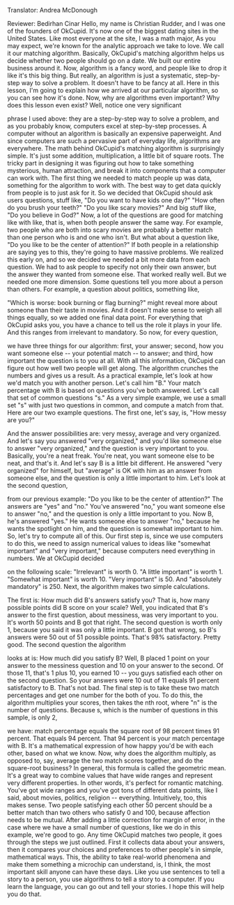 

Translator: Andrea McDonough

Reviewer: Bedirhan Cinar
Hello, my name is Christian Rudder,
and I was one of the founders of OkCupid.
It&#39;s now one of the biggest
dating sites in the United States.
Like most everyone at the site,
I was a math major,
As you may expect, we&#39;re known
for the analytic approach we take to love.
We call it our matching algorithm.
Basically, OkCupid&#39;s matching
algorithm helps us decide
whether two people should go on a date.
We built our entire business around it.
Now, algorithm is a fancy word,
and people like to drop it
like it&#39;s this big thing.
But really, an algorithm
is just a systematic,
step-by-step way to solve a problem.
It doesn&#39;t have to be fancy at all.
Here in this lesson,
I&#39;m going to explain how we arrived
at our particular algorithm,
so you can see how it&#39;s done.
Now, why are algorithms even important?
Why does this lesson even exist?
Well, notice one very significant

phrase I used above:
they are a step-by-step
way to solve a problem,
and as you probably know, computers
excel at step-by-step processes.
A computer without an algorithm
is basically an expensive paperweight.
And since computers are such
a pervasive part of everyday life,
algorithms are everywhere.
The math behind OkCupid&#39;s matching
algorithm is surprisingly simple.
It&#39;s just some addition, multiplication,
a little bit of square roots.
The tricky part in designing it
was figuring out how to take
something mysterious,
human attraction,
and break it into components
that a computer can work with.
The first thing we needed
to match people up was data,
something for the algorithm to work with.
The best way to get data quickly
from people is to just ask for it.
So we decided that OkCupid
should ask users questions,
stuff like, &quot;Do you want
to have kids one day?&quot;
&quot;How often do you brush your teeth?&quot;
&quot;Do you like scary movies?&quot;
And big stuff like,
&quot;Do you believe in God?&quot;
Now, a lot of the questions
are good for matching like with like,
that is, when both people
answer the same way.
For example, two people
who are both into scary movies
are probably a better match
than one person who is and one who isn&#39;t.
But what about a question like,
&quot;Do you like to be
the center of attention?&quot;
If both people in a relationship
are saying yes to this,
they&#39;re going to have massive problems.
We realized this early on,
and so we decided we needed
a bit more data from each question.
We had to ask people to specify
not only their own answer,
but the answer they wanted
from someone else.
That worked really well.
But we needed one more dimension.
Some questions tell you more
about a person than others.
For example, a question
about politics, something like,

&quot;Which is worse:
book burning or flag burning?&quot;
might reveal more about someone
than their taste in movies.
And it doesn&#39;t make sense
to weigh all things equally,
so we added one final data point.
For everything that OkCupid asks you,
you have a chance to tell us
the role it plays in your life.
And this ranges
from irrelevant to mandatory.
So now, for every question,

we have three things for our algorithm:
first, your answer;
second, how you want someone else --
your potential match -- to answer;
and third, how important
the question is to you at all.
With all this information,
OkCupid can figure out
how well two people will get along.
The algorithm crunches the numbers
and gives us a result.
As a practical example,
let&#39;s look at how we&#39;d match you
with another person.
Let&#39;s call him &quot;B.&quot;
Your match percentage with B is based
on questions you&#39;ve both answered.
Let&#39;s call that set
of common questions &quot;s.&quot;
As a very simple example,
we use a small set &quot;s&quot;
with just two questions in common,
and compute a match from that.
Here are our two example questions.
The first one, let&#39;s say, is,
&quot;How messy are you?&quot;

And the answer possibilities are:
very messy, average and very organized.
And let&#39;s say you answered
&quot;very organized,&quot;
and you&#39;d like someone else
to answer &quot;very organized,&quot;
and the question is very important to you.
Basically, you&#39;re a neat freak.
You&#39;re neat, you want someone else
to be neat, and that&#39;s it.
And let&#39;s say B is a little bit different.
He answered &quot;very organized&quot; for himself,
but &quot;average&quot; is OK with him
as an answer from someone else,
and the question is only
a little important to him.
Let&#39;s look at the second question,

from our previous example:
&quot;Do you like to be
the center of attention?&quot;
The answers are &quot;yes&quot; and &quot;no.&quot;
You&#39;ve answered &quot;no,&quot; you want
someone else to answer &quot;no,&quot;
and the question is only
a little important to you.
Now B, he&#39;s answered &quot;yes.&quot;
He wants someone else to answer &quot;no,&quot;
because he wants the spotlight on him,
and the question is somewhat
important to him.
So, let&#39;s try to compute all of this.
Our first step is, since we use
computers to do this,
we need to assign numerical values
to ideas like &quot;somewhat
important&quot; and &quot;very important,&quot;
because computers need
everything in numbers.
We at OkCupid decided

on the following scale:
&quot;Irrelevant&quot; is worth 0.
&quot;A little important&quot; is worth 1.
&quot;Somewhat important&quot; is worth 10.
&quot;Very important&quot; is 50.
And &quot;absolutely mandatory&quot; is 250.
Next, the algorithm makes
two simple calculations.

The first is: How much did
B&#39;s answers satisfy you?
That is, how many possible points
did B score on your scale?
Well, you indicated that B&#39;s answer
to the first question,
about messiness,
was very important to you.
It&#39;s worth 50 points and B got that right.
The second question is worth only 1,
because you said
it was only a little important.
B got that wrong,
so B&#39;s answers were 50
out of 51 possible points.
That&#39;s 98% satisfactory. Pretty good.
The second question the algorithm

looks at is: How much did you satisfy B?
Well, B placed 1 point on your answer
to the messiness question
and 10 on your answer to the second.
Of those 11, that&#39;s 1 plus 10,
you earned 10 --
you guys satisfied each other
on the second question.
So your answers were 10 out of 11
equals 91 percent satisfactory to B.
That&#39;s not bad.
The final step is to take
these two match percentages
and get one number for the both of you.
To do this, the algorithm
multiplies your scores,
then takes the nth root,
where &quot;n&quot; is the number of questions.
Because s, which is the number
of questions in this sample,
is only 2,

we have: match percentage
equals the square root
of 98 percent times 91 percent.
That equals 94 percent.
That 94 percent is your match
percentage with B.
It&#39;s a mathematical expression
of how happy you&#39;d be with each other,
based on what we know.
Now, why does the algorithm multiply,
as opposed to, say, average
the two match scores together,
and do the square-root business?
In general, this formula
is called the geometric mean.
It&#39;s a great way to combine
values that have wide ranges
and represent very different properties.
In other words, it&#39;s perfect
for romantic matching.
You&#39;ve got wide ranges and you&#39;ve got
tons of different data points,
like I said, about movies, politics,
religion -- everything.
Intuitively, too, this makes sense.
Two people satisfying
each other 50 percent
should be a better match
than two others who satisfy 0 and 100,
because affection needs to be mutual.
After adding a little correction
for margin of error,
in the case where we have
a small number of questions,
like we do in this example,
we&#39;re good to go.
Any time OkCupid matches two people,
it goes through the steps
we just outlined.
First it collects data about your answers,
then it compares your choices
and preferences to other people&#39;s
in simple, mathematical ways.
This, the ability to take
real-world phenomena
and make them something
a microchip can understand,
is, I think, the most important skill
anyone can have these days.
Like you use sentences
to tell a story to a person,
you use algorithms
to tell a story to a computer.
If you learn the language,
you can go out and tell your stories.
I hope this will help you do that.
